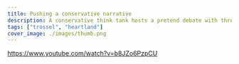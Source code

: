 ```yaml
---
title: Pushing a conservative narrative
description: A conservative think tank hosts a pretend debate with three conservative scientists and it all gets presented by a conservative journalist
tags: ["trossel", "heartland"]
cover_image: ./images/thumb.png
---
```

https://www.youtube.com/watch?v=b8JZo6PzpCU
